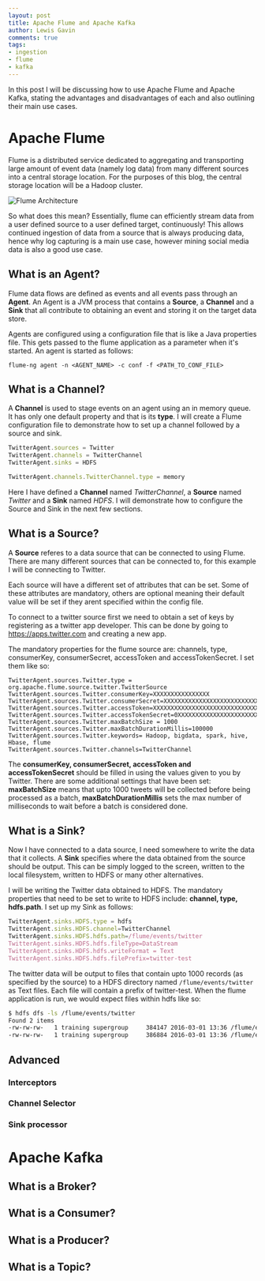 ```yaml
---
layout: post
title: Apache Flume and Apache Kafka
author: Lewis Gavin
comments: true
tags:
- ingestion
- flume
- kafka
---
```



In this post I will be discussing how to use Apache Flume and Apache Kafka, stating the advantages and disadvantages of each and also outlining their main use cases.

# Apache Flume

Flume is a distributed service dedicated to aggregating and transporting large amount of event data (namely log data) from many different sources into a central storage location. For the purposes of this blog, the central storage location will be a Hadoop cluster.

![Flume Architecture](https://flume.apache.org/_images/UserGuide_image00.png)

So what does this mean? Essentially, flume can efficiently stream data from a user defined source to a user defined target, continuously! This allows continued ingestion of data from a source that is always producing data, hence why log capturing is a main use case, however mining social media data is also a good use case.

## What is an Agent?

Flume data flows are defined as events and all events pass through an **Agent**. An Agent is a JVM process that contains a **Source**, a **Channel** and a **Sink** that all contribute to obtaining an event and storing it on the target data store.

Agents are configured using a configuration file that is like a Java properties file. This gets passed to the flume application as a parameter when it's started. An agent is started as follows:

`flume-ng agent -n <AGENT_NAME> -c conf -f <PATH_TO_CONF_FILE>`


## What is a Channel?

A **Channel** is used to stage events on an agent using an in memory queue. It has only one default property and that is its **type**. I will create a Flume configuration file to demonstrate how to set up a channel followed by a source and sink. 

```javascript
TwitterAgent.sources = Twitter  
TwitterAgent.channels = TwitterChannel  
TwitterAgent.sinks = HDFS  

TwitterAgent.channels.TwitterChannel.type = memory  
```
Here I have defined a **Channel** named *TwitterChannel*, a **Source** named *Twitter* and a **Sink** named *HDFS*. I will demonstrate how to configure the Source and Sink in the next few sections.

## What is a Source?

A **Source** referes to a data source that can be connected to using Flume. There are many different sources that can be connected to, for this example I will be connecting to Twitter.

Each source will have a different set of attributes that can be set. Some of these attributes are mandatory, others are optional meaning their default value will be set if they arent specified within the config file.

To connect to a twitter source first we need to obtain a set of keys by registering as a twitter app developer. This can be done by going to https://apps.twitter.com and creating a new app.

The mandatory properties for the flume source are: channels, type, consumerKey, consumerSecret, accessToken and accessTokenSecret. I set them like so:

```javasccript
TwitterAgent.sources.Twitter.type = org.apache.flume.source.twitter.TwitterSource
TwitterAgent.sources.Twitter.consumerKey=XXXXXXXXXXXXXXXX
TwitterAgent.sources.Twitter.consumerSecret=XXXXXXXXXXXXXXXXXXXXXXXXXXXXXX
TwitterAgent.sources.Twitter.accessToken=XXXXXXXXXXXXXXXXXXXXXXXXXXXXXX
TwitterAgent.sources.Twitter.accessTokenSecret=0XXXXXXXXXXXXXXXXXXXXXXXXXXXXXX
TwitterAgent.sources.Twitter.maxBatchSize = 1000
TwitterAgent.sources.Twitter.maxBatchDurationMillis=100000
TwitterAgent.sources.Twitter.keywords= Hadoop, bigdata, spark, hive, Hbase, flume
TwitterAgent.sources.Twitter.channels=TwitterChannel
```

The **consumerKey, consumerSecret, accessToken and accessTokenSecret** should be filled in using the values given to you by Twitter. There are some additional settings that have been set: **maxBatchSize** means that upto 1000 tweets will be collected before being processed as a batch, **maxBatchDurationMillis** sets the max number of milliseconds to wait before a batch is considered done.


## What is a Sink?

Now I have connected to a data source, I need somewhere to write the data that it collects. A **Sink** specifies where the data obtained from the source should be output. This can be simply logged to the screen, written to the local filesystem, written to HDFS or many other alternatives.

I will be writing the Twitter data obtained to HDFS. The mandatory properties that need to be set to write to HDFS include: **channel, type, hdfs.path**. I set up my Sink as follows:

```javascript
TwitterAgent.sinks.HDFS.type = hdfs
TwitterAgent.sinks.HDFS.channel=TwitterChannel
TwitterAgent.sinks.HDFS.hdfs.path=/flume/events/twitter
TwitterAgent.sinks.HDFS.hdfs.fileType=DataStream
TwitterAgent.sinks.HDFS.hdfs.writeFormat = Text
TwitterAgent.sinks.HDFS.hdfs.filePrefix=twitter-test
```

The twitter data will be output to files that contain upto 1000 records (as specified by the source) to a HDFS directory named `/flume/events/twitter` as Text files. Each file will contain a prefix of twitter-test. When the flume application is run, we would expect files within hdfs like so:

```bash
$ hdfs dfs -ls /flume/events/twitter
Found 2 items
-rw-rw-rw-   1 training supergroup     384147 2016-03-01 13:36 /flume/events/twitter/twitter-test.1456868142401
-rw-rw-rw-   1 training supergroup     386884 2016-03-01 13:36 /flume/events/twitter/twitter-test.1456868142402
```

## Advanced

### Interceptors

### Channel Selector

### Sink processor

# Apache Kafka

## What is a Broker?

## What is a Consumer?

## What is a Producer?

## What is a Topic?